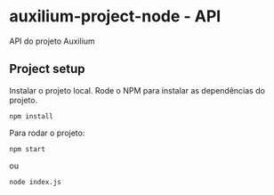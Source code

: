 
# auxilium-project-node - API
API do projeto Auxilium


## Project setup

Instalar o projeto local. Rode o NPM para instalar as dependências do projeto.

```
npm install

```

Para rodar o projeto:

```
npm start
```

ou

```
node index.js
```

